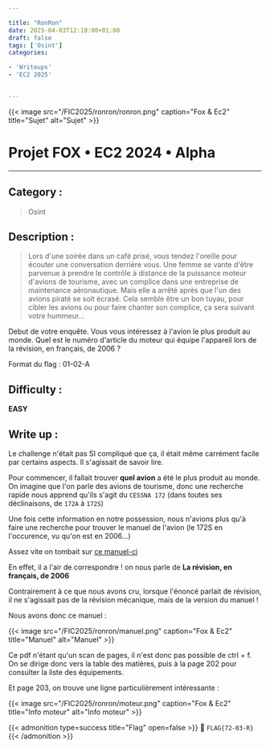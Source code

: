 ```yaml
---

title: "RonRon"
date: 2025-04-03T12:19:00+01:00
draft: false
tags: ['Osint']
categories:

- 'Writeups'
- 'EC2 2025'


---
```


{{< image src="/FIC2025/ronron/ronron.png" caption="Fox & Ec2" title="Sujet" alt="Sujet" >}}

# Projet FOX • EC2 2024 • Alpha

--- 

## Category :

> Osint 

## Description :

> Lors d'une soirée dans un café prisé, vous tendez l'oreille pour écouter une conversation derrière vous. Une femme se vante d'être parvenue à prendre le contrôle à distance de la puissance moteur d'avions de tourisme, avec un complice dans une entreprise de maintenance aéronautique. Mais elle a arrêté après que l'un des avions piraté se soit écrasé. Cela semble être un bon tuyau, pour cibler les avions ou pour faire chanter son complice, ça sera suivant votre hummeur...

Debut de votre enquête. Vous vous intéressez à l'avion le plus produit au monde. Quel est le numéro d'article du moteur qui équipe l'appareil lors de la révision, en français, de 2006 ?

Format du flag : 01-02-A

## Difficulty :

**EASY**

## Write up :

Le challenge n'était pas SI compliqué que ça, il était même carrément facile par certains aspects.
Il s'agissait de savoir lire.

Pour commencer, il fallait trouver **quel avion** a été le plus produit au monde.  
On imagine que l'on parle des avions de tourisme, donc une recherche rapide nous apprend qu'ils s'agit du `CESSNA 172` (dans toutes ses déclinaisons, de `172A` à `172S`)

Une fois cette information en notre possession, nous n'avions plus qu'à faire une recherche pour trouver le manuel de l'avion (le 172S en l'occurence, vu qu'on est en 2006...)

Assez vite on tombait sur [ce manuel-ci](https://www.casgac.com/fichiers/data/club/manuels/Manuel_Cessna172S.pdf)

En effet, il a l'air de correspondre ! on nous parle de **La révision, en français, de 2006**

Contrairement à ce que nous avons cru, lorsque l'énoncé parlait de révision, il ne s'agissait pas de la révision mécanique, mais de la version du manuel !

Nous avons donc ce manuel : 

{{< image src="/FIC2025/ronron/manuel.png" caption="Fox & Ec2" title="Manuel" alt="Manuel" >}}

Ce pdf n'étant qu'un scan de pages, il n'est donc pas possible de ctrl + f.
On se dirige donc vers la table des matières, puis à la page 202 pour consulter la liste des équipements.

Et page 203, on trouve une ligne particulièrement intéressante : 

{{< image src="/FIC2025/ronron/moteur.png" caption="Fox & Ec2" title="Info moteur" alt="Info moteur" >}}

{{< admonition type=success title="Flag" open=false >}}
:triangular_flag_on_post: `FLAG{72-03-R}`
{{< /admonition >}}
